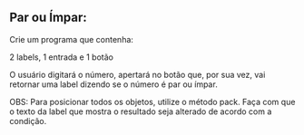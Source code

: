 <h2>Par ou Ímpar:</h2>

Crie um programa que contenha:

2 labels, 1 entrada e 1 botão 

<p>O usuário digitará o número, apertará no botão que, por sua vez, vai retornar uma label dizendo se o número é par ou ímpar.</p>

<p>OBS: Para posicionar todos os objetos, utilize o método pack. Faça com que o texto da label que mostra o resultado seja alterado de acordo com a condição.</p>
